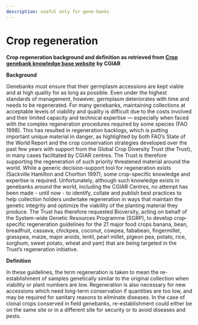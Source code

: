```yaml
---
description: useful only for gene-banks
---
```


# Crop regeneration

**Crop regeneration background and definition as retrieved from** [**Crop genebank knowledge base website**](https://cropgenebank.sgrp.cgiar.org/index.php/regeneration-guidelines-of-crops) **by CGIAR**&#x20;

**Background**

Genebanks must ensure that their germplasm accessions are kept viable and at high quality for as long as possible. Even under the highest standards of management, however, germplasm deteriorates with time and needs to be regenerated. For many genebanks, maintaining collections at acceptable levels of viability and quality is difficult due to the costs involved and their limited capacity and technical expertise — especially when faced with the complex regeneration procedures required by some species (FAO 1998). This has resulted in regeneration backlogs, which is putting important unique material in danger, as highlighted by both FAO’s State of the World Report and the crop conservation strategies developed over the past few years with support from the Global Crop Diversity Trust (the Trust), in many cases facilitated by CGIAR centres. The Trust is therefore supporting the regeneration of such priority threatened material around the world. While a generic decision-support tool for regeneration exists (Sackville Hamilton and Chorlton 1997), some crop-specific knowledge and expertise is required. Unfortunately, although such knowledge exists in genebanks around the world, including the CGIAR Centres, no attempt has been made - until now - to identify, collate and publish best practices to help collection holders undertake regeneration in ways that maintain the genetic integrity and optimize the viability of the planting material they produce. The Trust has therefore requested Bioversity, acting on behalf of the System-wide Genetic Resources Programme (SGRP), to develop crop-specific regeneration guidelines for the 21 major food crops banana, bean, breadfruit, cassava, chickpea, coconut, cowpea, fababean, fingermillet, grasspea, maize, major aroids, lentil, pearl millet, pigeon pea, potato, rice, sorghum, sweet potato, wheat and yam) that are being targeted in the Trust’s regeneration initiative.

**Definition**

In these guidelines, the term regeneration is taken to mean the re-establishment of samples genetically similar to the original collection when viability or plant numbers are low. Regeneration is also necessary for new accessions which need long-term conservation if quantities are too low, and may be required for sanitary reasons to eliminate diseases. In the case of clonal crops conserved in field genebanks, re-establishment could either be on the same site or in a different site for security or to avoid diseases and pests.
